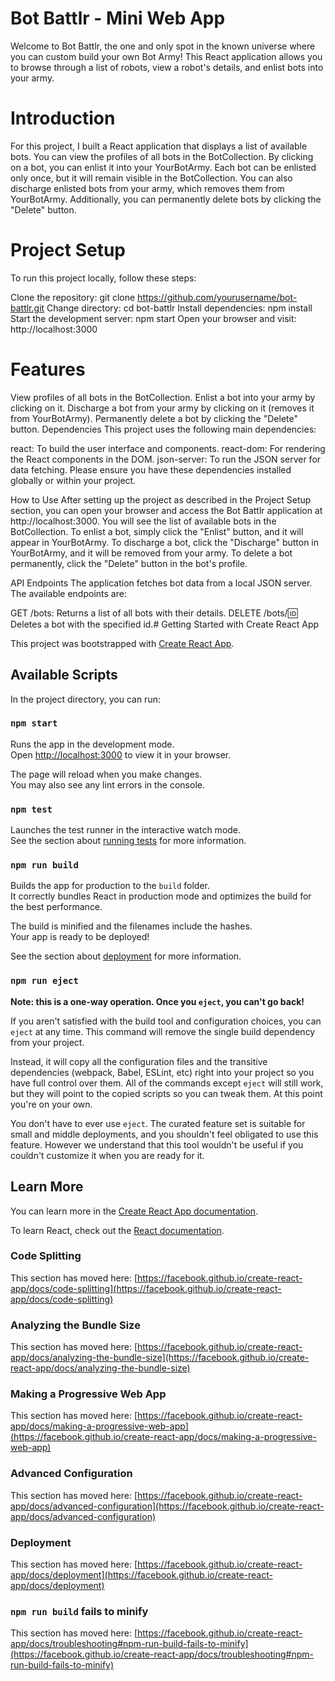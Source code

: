 # Bot Battlr - Mini Web App
Welcome to Bot Battlr, the one and only spot in the known universe where you can custom build your own Bot Army! This React application allows you to browse through a list of robots, view a robot's details, and enlist bots into your army.

# Introduction
For this project, I built a React application that displays a list of available bots. You can view the profiles of all bots in the BotCollection. By clicking on a bot, you can enlist it into your YourBotArmy. Each bot can be enlisted only once, but it will remain visible in the BotCollection. You can also discharge enlisted bots from your army, which removes them from YourBotArmy. Additionally, you can permanently delete bots by clicking the "Delete" button.

# Project Setup
To run this project locally, follow these steps:

Clone the repository: git clone https://github.com/yourusername/bot-battlr.git
Change directory: cd bot-battlr
Install dependencies: npm install
Start the development server: npm start
Open your browser and visit: http://localhost:3000

# Features
View profiles of all bots in the BotCollection.
Enlist a bot into your army by clicking on it.
Discharge a bot from your army by clicking on it (removes it from YourBotArmy).
Permanently delete a bot by clicking the "Delete" button.
Dependencies
This project uses the following main dependencies:

react: To build the user interface and components.
react-dom: For rendering the React components in the DOM.
json-server: To run the JSON server for data fetching.
Please ensure you have these dependencies installed globally or within your project.

How to Use
After setting up the project as described in the Project Setup section, you can open your browser and access the Bot Battlr application at http://localhost:3000. You will see the list of available bots in the BotCollection. To enlist a bot, simply click the "Enlist" button, and it will appear in YourBotArmy. To discharge a bot, click the "Discharge" button in YourBotArmy, and it will be removed from your army. To delete a bot permanently, click the "Delete" button in the bot's profile.

API Endpoints
The application fetches bot data from a local JSON server. The available endpoints are:

GET /bots: Returns a list of all bots with their details.
DELETE /bots/:id: Deletes a bot with the specified id.# Getting Started with Create React App

This project was bootstrapped with [Create React App](https://github.com/facebook/create-react-app).

## Available Scripts

In the project directory, you can run:

### `npm start`

Runs the app in the development mode.\
Open [http://localhost:3000](http://localhost:3000) to view it in your browser.

The page will reload when you make changes.\
You may also see any lint errors in the console.

### `npm test`

Launches the test runner in the interactive watch mode.\
See the section about [running tests](https://facebook.github.io/create-react-app/docs/running-tests) for more information.

### `npm run build`

Builds the app for production to the `build` folder.\
It correctly bundles React in production mode and optimizes the build for the best performance.

The build is minified and the filenames include the hashes.\
Your app is ready to be deployed!

See the section about [deployment](https://facebook.github.io/create-react-app/docs/deployment) for more information.

### `npm run eject`

**Note: this is a one-way operation. Once you `eject`, you can't go back!**

If you aren't satisfied with the build tool and configuration choices, you can `eject` at any time. This command will remove the single build dependency from your project.

Instead, it will copy all the configuration files and the transitive dependencies (webpack, Babel, ESLint, etc) right into your project so you have full control over them. All of the commands except `eject` will still work, but they will point to the copied scripts so you can tweak them. At this point you're on your own.

You don't have to ever use `eject`. The curated feature set is suitable for small and middle deployments, and you shouldn't feel obligated to use this feature. However we understand that this tool wouldn't be useful if you couldn't customize it when you are ready for it.

## Learn More

You can learn more in the [Create React App documentation](https://facebook.github.io/create-react-app/docs/getting-started).

To learn React, check out the [React documentation](https://reactjs.org/).

### Code Splitting

This section has moved here: [https://facebook.github.io/create-react-app/docs/code-splitting](https://facebook.github.io/create-react-app/docs/code-splitting)

### Analyzing the Bundle Size

This section has moved here: [https://facebook.github.io/create-react-app/docs/analyzing-the-bundle-size](https://facebook.github.io/create-react-app/docs/analyzing-the-bundle-size)

### Making a Progressive Web App

This section has moved here: [https://facebook.github.io/create-react-app/docs/making-a-progressive-web-app](https://facebook.github.io/create-react-app/docs/making-a-progressive-web-app)

### Advanced Configuration

This section has moved here: [https://facebook.github.io/create-react-app/docs/advanced-configuration](https://facebook.github.io/create-react-app/docs/advanced-configuration)

### Deployment

This section has moved here: [https://facebook.github.io/create-react-app/docs/deployment](https://facebook.github.io/create-react-app/docs/deployment)

### `npm run build` fails to minify

This section has moved here: [https://facebook.github.io/create-react-app/docs/troubleshooting#npm-run-build-fails-to-minify](https://facebook.github.io/create-react-app/docs/troubleshooting#npm-run-build-fails-to-minify)
